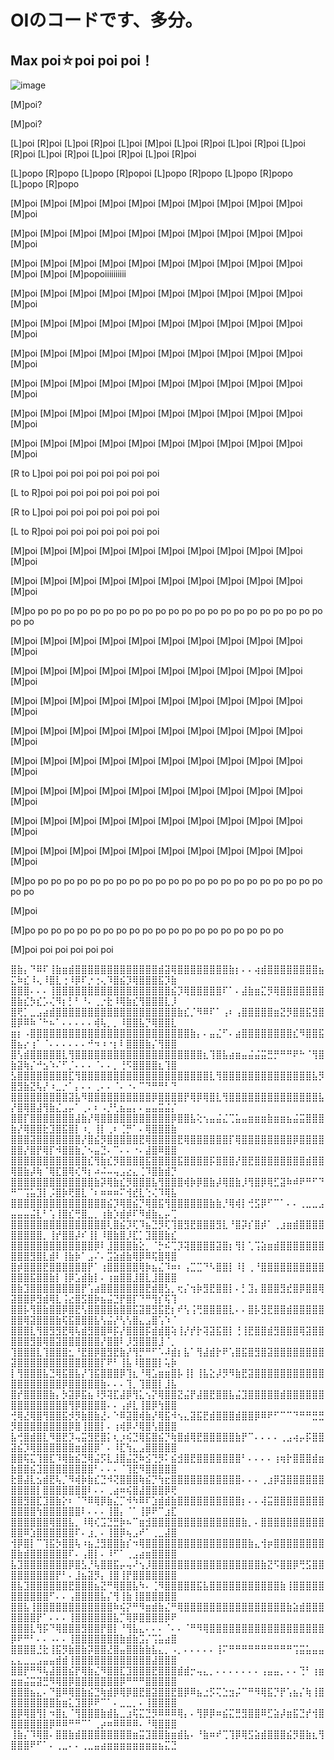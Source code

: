 # OIのコードです、多分。

## Max poi☆poi poi poi！

![image]()

[M]poi?

[M]poi?

[L]poi [R]poi [L]poi [R]poi [L]poi [M]poi [L]poi [R]poi [L]poi [R]poi [L]poi [R]poi [L]poi [R]poi [L]poi [R]poi [L]poi [R]poi

[L]popo [R]popo [L]popo [R]popoi [L]popo [R]popo [L]popo [R]popo [L]popo [R]popo

[M]poi [M]poi [M]poi [M]poi [M]poi [M]poi [M]poi [M]poi [M]poi [M]poi [M]poi 

[M]poi [M]poi [M]poi [M]poi [M]poi [M]poi [M]poi [M]poi [M]poi [M]poi [M]poi 

[M]poi [M]poi [M]poi [M]poi [M]poi [M]poi [M]poi [M]poi [M]poi [M]poi [M]poi [M]poi [M]popoiiiiiiiiii

[M]poi [M]poi [M]poi [M]poi [M]poi [M]poi [M]poi [M]poi [M]poi [M]poi [M]poi 

[M]poi [M]poi [M]poi [M]poi [M]poi [M]poi [M]poi [M]poi [M]poi [M]poi [M]poi 

[M]poi [M]poi [M]poi [M]poi [M]poi [M]poi [M]poi [M]poi [M]poi [M]poi [M]poi 

[M]poi [M]poi [M]poi [M]poi [M]poi [M]poi [M]poi [M]poi [M]poi [M]poi [M]poi 

[M]poi [M]poi [M]poi [M]poi [M]poi [M]poi [M]poi [M]poi [M]poi [M]poi [M]poi 

[M]poi [M]poi [M]poi [M]poi [M]poi [M]poi [M]poi [M]poi [M]poi [M]poi [M]poi 

[R to L]poi poi poi poi poi poi poi poi 

[L to R]poi poi poi poi poi poi poi poi 

[R to L]poi poi poi poi poi poi poi poi 

[L to R]poi poi poi poi poi poi poi poi 

[M]poi [M]poi [M]poi [M]poi [M]poi [M]poi [M]poi [M]poi [M]poi [M]poi [M]poi 

[M]poi [M]poi [M]poi [M]poi [M]poi [M]poi [M]poi [M]poi [M]poi [M]poi [M]poi 

[M]po po po po po po po po po po po po po po po po po po po po po po po po po 

[M]poi [M]poi [M]poi [M]poi [M]poi [M]poi [M]poi [M]poi [M]poi [M]poi [M]poi 

[M]poi [M]poi [M]poi [M]poi [M]poi [M]poi [M]poi [M]poi [M]poi [M]poi [M]poi 

[M]poi [M]poi [M]poi [M]poi [M]poi [M]poi [M]poi [M]poi [M]poi [M]poi [M]poi 

[M]poi [M]poi [M]poi [M]poi [M]poi [M]poi [M]poi [M]poi [M]poi [M]poi [M]poi 

[M]poi [M]poi [M]poi [M]poi [M]poi [M]poi [M]poi [M]poi [M]poi [M]poi [M]poi 

[M]poi [M]poi [M]poi [M]poi [M]poi [M]poi [M]poi [M]poi [M]poi [M]poi [M]poi 

[M]poi [M]poi [M]poi [M]poi [M]poi [M]poi [M]poi [M]poi [M]poi [M]poi [M]poi 

[M]poi [M]poi [M]poi [M]poi [M]poi [M]poi [M]poi [M]poi [M]poi [M]poi [M]poi 

[M]po po po po po po po po po po po po po po po po po po po po po po po po po 

[M]poi

[M]po po po po po po po po po po po po po po po po po po po po 

[M]poi poi poi poi poi poi

⣿⣷⡄⠙⠿⠏⢸⣷⣶⣾⣿⣿⣿⣿⣿⣿⣿⣿⣿⣿⣿⣿⣿⣾⣽⢿⣿⣿⣿⣿⣿⣿⣿⣿⣷⡆⠄⠄⢴⣾⣿⣿⣿⣿⣿⣿⣿⣿⣦⣍⠷⣎⠸⢄⠸⣿⣇⢐⠸⡿⠏⡐⢐⢄⠹⣿⣮⡹⢿⣿⣿⣿⣯⡹⣷
⣿⣿⣿⠄⠄⠄⢸⣿⣿⣿⣿⣿⣿⣿⣿⣿⣿⣿⣿⣿⣿⣿⣿⣿⣿⣮⡹⢿⣿⣿⣿⣿⣿⠏⠁⠄⣼⣷⣶⣍⡻⢿⣿⣿⣿⣿⣿⣿⣿⣿⣷⣎⡳⣎⡡⢌⠻⡆⡃⠃⠘⠄⢀⡐⣗⠸⢿⣷⣎⢻⣿⣿⣿⣇⡸
⣿⢟⡁⣀⣠⣴⣾⣿⣿⣿⣿⣿⣿⣿⣿⣿⣿⣿⣿⣿⣿⣿⣿⣿⣿⣿⣷⣎⡈⠻⠿⠏⠁⢠⠆⢠⣿⣿⣿⣿⣿⣶⣝⡻⣿⣿⣯⣻⣿⣿⡿⠿⠷⠈⠓⠦⠁⠄⠄⠄⠄⠄⢾⢧⡀⡀⠸⣿⣿⣧⡙⢿⣿⣿⣇
⣶⡆⠠⣿⣿⣿⣿⣿⣿⣿⣿⣿⣿⣿⣿⣿⣿⣿⣿⣿⣿⣿⣿⣿⣿⣿⣿⣿⣷⡄⠄⣤⣌⠋⠄⣴⣿⣿⣿⣿⣿⣿⣿⣿⣎⠻⣿⣿⣯⣿⣦⡔⢰⠁⠈⠄⠄⠄⠄⠄⠄⠚⠲⠰⠐⡆⠇⣿⣿⣿⣷⡌⢻⣿⣿
⣿⢣⣾⣿⣿⣿⣿⣿⣇⢻⣿⣿⣿⣿⣿⣿⣿⣿⣿⣿⣿⣿⣿⣿⣿⣿⣿⣿⣿⣿⣆⢹⣿⣧⣴⣶⣤⣬⣬⣭⣛⡛⠛⠛⠟⠓⠈⢻⣿⣷⣽⢷⡌⠚⣢⠱⠌⠋⡈⠄⠄⠄⠈⠄⠄⡀⢘⠫⣿⣿⣿⣿⣆⢹⣿
⣣⣿⣿⣿⣿⣿⣿⣿⣿⣏⢻⣿⣿⣿⣿⣿⣿⣿⣿⣿⣿⣿⣿⣿⣿⣿⣿⣿⣿⣿⣿⣇⢻⣿⣿⣿⣿⣿⣿⣿⣿⣿⣿⣿⣿⣿⣿⣧⡻⣿⣻⣷⣝⢧⡜⠰⣀⡐⠁⡄⠄⠄⢀⠄⠄⠈⠄⠐⠄⠉⠙⠛⠛⠃⠙
⣿⣿⣿⣿⣿⣿⣿⣿⣿⣽⣧⠻⣿⣿⣿⣿⣿⣿⣿⣿⣿⣿⡿⣿⣿⣿⣿⡟⢿⡿⢿⣿⣇⢻⣿⣿⣿⣿⣿⣿⣿⣿⣿⣿⣿⣿⣿⣿⣧⡜⣿⢿⣿⣼⢻⣷⣌⣠⡤⠁⢀⠄⠆⠠⡘⢃⣦⣤⡄⠄⣤⣤⣭⣬⡌
⣿⣿⡏⣿⣿⣿⣿⣿⣿⣿⣼⣷⡜⢿⣿⣿⣿⣿⣿⣿⣿⣿⣿⣿⣿⡿⣿⣿⣧⢕⢢⣤⣬⣌⢉⣥⣤⣶⣶⣶⣷⣶⣶⣦⣬⣭⣿⣿⣿⣷⡜⢿⣿⣿⣗⣹⣿⣯⣿⡇⠰⡀⢸⡇⢀⠆⢈⡛⠁⠄⢿⣿⣿⣿⣷
⣿⣿⣿⣽⣿⣿⣿⣿⣿⣿⣿⡜⣿⣮⡻⣿⣿⣿⣿⣿⣟⢿⣿⣿⣿⣿⣟⢿⣿⣿⣿⣿⣿⣿⡏⢿⣿⣿⣿⣿⣿⣿⣿⣿⡿⣿⣿⣿⣿⣿⣿⡜⣿⡟⢿⡏⠺⣿⣿⣷⡈⠢⣤⣙⠄⠉⠄⠄⠐⠄⣼⣿⠿⣿⣿
⣿⣿⣿⣿⣿⣿⣿⣿⣿⣿⣿⣿⣎⢻⣷⣎⡻⣿⣿⣿⣿⣯⣿⣿⣿⣿⣯⣿⣿⣿⣿⡯⣿⣿⣿⡜⣿⣟⣿⣿⣿⣿⣿⣿⣿⣿⣾⣿⣿⢿⣿⣷⡼⢷⠈⢿⣏⣿⢿⢎⠻⡆⠴⠬⠤⢤⣠⣔⣄⢈⠹⣿⣷⣾⡙
⣿⣿⣿⣿⣿⣿⣿⣿⣿⣿⣿⣿⣿⣷⡽⢿⣷⣎⡻⣿⣿⣿⣧⢻⣿⣿⣿⢾⡷⡿⣿⣷⡼⢿⣿⣷⡸⢻⣿⡿⢿⣋⣽⠷⠾⠟⠛⠋⠙⠛⠉⢩⣥⣹⡇⡨⣿⡷⢟⣿⣇⠈⠆⠶⠶⠶⠍⢺⣞⣇⢑⢌⠹⢿⣧
⣿⣿⣿⣿⣿⣿⣿⣿⣿⣿⣿⣿⣿⣿⣿⣮⡹⢿⣿⣮⡙⢿⣿⣯⢻⣿⣿⣿⣿⣿⣿⣷⣷⡘⢿⢾⡇⢚⣫⡿⠋⠉⠁⠄⠄⢀⣀⣀⣠⣤⣤⣤⣬⣇⠃⢡⢸⣿⣎⢛⣿⣀⡀⢰⣷⡱⣾⡾⠏⠻⣾⣷⣄⡤⢉
⣿⣿⣿⣿⣿⣿⣿⣿⣿⣿⣿⣿⣿⣿⣿⢇⣿⣮⡹⢏⠹⣦⣙⡻⢏⢹⣿⣻⣟⣿⣿⣿⣻⣇⠘⣿⡽⡎⣿⡾⠁⢀⣰⣶⣾⣿⣿⣿⣿⣿⣿⣿⣿⣿⡀⢸⡞⣿⣿⡼⠎⢸⡇⠸⣿⣷⣿⡸⣏⡁⣹⣿⣿⣷⣎
⣿⣿⣿⣿⣿⣿⣿⣿⣿⣿⣿⣿⣿⡿⠇⣸⣿⣿⣿⣷⣕⡀⠈⡓⠮⢉⡹⢽⣿⣿⣿⣿⣽⣿⡆⢻⡇⢁⢩⣵⣶⣾⣿⣿⣿⣿⣿⣿⣿⣿⣿⣿⣻⣿⣇⣾⠇⢸⣷⡷⠁⣠⠌⠄⣩⣵⣾⣷⢿⡿⠿⢯⣿⢿⣿
⣿⡾⣿⣿⣿⣟⣿⣿⣿⣿⣿⣿⡟⠁⢰⣿⣿⣿⣿⣿⢿⡷⣦⣌⠹⠶⠆⢠⣉⣉⠙⠣⣿⣿⡇⠸⡇⢀⠘⣿⣿⣿⣿⣿⣿⣿⣿⣿⣿⣿⣿⣿⣯⣿⣿⣷⡇⢸⡿⣡⣾⣷⡇⠄⢰⣶⣿⣿⣸⣿⣇⣸⣿⣿⣿
⣿⣷⣹⣿⣿⣿⣿⣿⣿⣿⣿⡟⢡⣴⣿⣿⣿⣿⣿⣿⣿⣟⣾⣿⣣⡀⢖⡌⢲⡷⣻⣟⣿⣿⡇⠄⡃⣹⡄⣿⣿⣿⣻⣞⣿⡿⣿⣿⢿⣽⣿⣿⡿⣻⣾⢿⣇⢨⣔⣿⣫⣿⡷⣦⣬⣙⡟⣿⡏⠙⠛⢻⡎⢯⢹
⣿⣿⡧⢻⣿⣷⣿⣿⡿⣿⣟⢣⣿⣿⣿⣿⣷⣿⣿⣯⣽⣿⣻⣯⣟⡆⠞⢣⢨⢛⣿⣿⣿⣿⣇⠄⠄⣿⡧⣻⣟⣿⣿⣾⣿⣿⣿⣿⣿⣿⣿⢿⣽⣿⣿⣿⣷⢯⣯⣿⣿⣿⣧⢣⣬⡜⢣⢣⣿⣄⣠⣿⢡⠱⠈
⣿⣿⣿⣇⢻⣿⣻⣻⣟⢿⢧⣾⣻⣿⣿⠿⡯⡜⣿⣿⣿⡯⣾⣾⣿⢵⢸⡜⡞⡗⢽⣽⣯⣿⡇⢘⢸⣟⣿⣿⣾⣻⣿⣿⣿⢿⣽⣿⣿⣿⣿⣿⣻⣿⢿⣿⣽⣿⣿⣿⣿⣿⣿⡜⣿⣿⠇⡸⣻⣿⣿⣿⣸⠈⡀
⢹⣿⣿⣿⣇⢹⣿⣿⣿⣂⠘⣟⣿⡿⣿⣻⣟⣷⡜⢻⡛⠛⠋⠡⠼⣾⡆⣧⠁⢻⣼⣾⡗⠟⢡⣿⣯⣿⣻⣿⣽⣿⣿⣿⣿⣿⣿⣿⣿⣽⣿⣿⣿⣿⣿⣿⣿⣿⣿⣿⣿⣿⣿⡏⠟⠃⢸⣧⠸⣿⣿⣿⡇⢥⡷
⡇⢻⣿⣿⣿⣧⣙⢿⣯⣿⣧⡜⢹⣯⣿⣿⣿⡿⢹⣆⠘⢿⣡⣶⣶⣿⡧⢸⡇⢸⣧⣕⡼⡻⠻⣷⣟⣽⣿⣿⣿⣿⣿⣿⣿⣿⣿⣿⣿⣿⣿⣿⣿⣿⣿⣿⣿⡿⣿⣿⣿⣿⣿⣷⠄⠄⠄⢹⡀⢹⣿⣿⡇⣸⣧
⣿⡞⣿⣿⣿⣿⣷⡄⡳⣽⡿⣯⣦⠸⡻⢽⣏⣼⡿⢻⣅⢢⡝⢿⣿⣿⣝⣬⡟⣼⣿⣟⣿⣿⣧⣬⣹⣿⣿⣿⣿⣿⣾⣿⣿⣿⣿⣿⣿⣿⣿⣿⣿⣿⣿⣿⣿⣿⢻⡿⣿⣿⣿⣿⠄⠄⢠⡾⣇⢸⣿⡿⢳⣿⣿
⢚⢿⣜⢿⣿⢻⣿⣿⣯⡺⡻⣷⣿⣷⣜⠄⠑⠿⣽⣿⢾⣷⡜⢿⣯⠺⢢⣄⣽⣯⣟⣾⣿⣿⣿⣾⣿⣿⡿⠿⠟⠋⠉⠉⠙⠛⠛⣛⣛⡻⣿⣿⣿⣿⣿⣿⣿⣿⡿⣿⢸⣿⣿⡇⠄⢰⢾⡿⠜⢿⣿⢣⣿⣿⣿
⣧⢚⣿⣾⣿⣇⠻⣿⣟⡹⢤⣭⣻⣟⣿⡅⢆⡰⢮⣙⢿⣯⣿⣮⡙⢷⣿⣾⢿⣟⣿⣿⣿⣿⣿⣷⡟⠉⠄⠄⠄⠄⢀⣠⢴⡤⡯⣿⣿⣽⣮⡹⢿⣿⣿⣿⣿⣿⣿⣶⣾⣿⡿⠁⠄⠸⣏⢳⣄⣠⣿⣿⣿⣿⣿
⣿⣿⢯⣍⢹⣿⣏⠹⢿⣷⣮⣙⢿⣬⡫⣇⣸⣿⣬⣝⠷⣪⢙⡻⠅⣮⣺⣿⣟⣿⣿⣿⣿⣿⣿⣿⠃⠄⠄⠄⠄⢰⢶⡗⣿⣿⣿⣾⣶⣷⣿⣿⣮⣹⣿⣿⣿⣿⣿⣿⣿⣿⠃⠄⠄⠄⠈⢹⣟⠻⣿⣿⣿⣿⣿
⣗⣿⣼⣇⣢⣾⣟⢧⡈⠻⢾⡷⣷⣎⣙⠺⢝⣿⣿⣿⢷⣮⡙⢳⣖⣿⣿⣿⣿⣿⣿⣿⣿⣿⣿⣿⠄⠄⠄⢀⣰⡿⣽⣿⣿⣿⣿⣿⣿⣿⣿⣿⣿⡇⣿⣿⣿⣿⣿⣿⣿⠇⠄⠄⢀⣴⠶⢮⣿⣼⣿⣿⣿⡿⢟
⣿⣿⣻⣿⣏⣹⣿⣷⡕⠆⠈⠙⠿⢿⡿⣷⣌⡉⠺⠳⠿⠏⣱⣾⣾⣷⣿⣿⣿⣿⣿⣿⣿⣿⣿⣿⡆⠄⠄⢼⣭⣿⣿⣿⣿⣿⣿⣿⣿⣿⣿⣿⣿⢳⣿⣿⣿⣿⣿⣿⠇⠄⠄⠄⢸⣿⡄⠈⠁⢸⡿⠟⠉⣰⣏
⣿⣿⣿⣿⣿⣿⢿⣿⣿⣧⡀⠸⢿⢎⣩⣙⣛⡷⠦⠉⣶⣺⣿⣿⣿⣿⣿⣿⣿⣿⣿⣿⣿⣿⣿⣿⣷⡀⠄⣿⣿⣿⣿⣿⣿⣿⣿⣿⣿⣿⣿⠿⣱⣿⣿⣿⣿⣿⣿⠏⠄⣰⡀⠄⢸⣿⡿⢦⣠⠞⠁⢀⣀⣼⣿
⢺⡿⣿⡇⠉⢹⣯⡳⣿⣿⢧⠰⣦⣘⣻⣿⣿⣷⡎⠲⢿⣿⣿⣿⣿⣿⣿⣿⣿⣿⣿⣿⣿⣿⣿⣿⣿⣷⣄⢺⡶⣿⣿⣿⣿⣿⣿⣿⣿⣿⣷⣾⣿⣿⣿⣿⣿⣿⠏⠄⢠⣿⡇⠄⠸⠋⠁⢀⣠⣴⣶⣿⣿⣿⣿
⣧⣹⣿⣿⣿⣿⣿⣿⣿⡿⣿⣣⡘⢧⣿⣿⣯⡤⢤⠜⢢⡸⣿⣿⣿⣿⣿⣿⣿⣿⣿⣿⣿⣿⣿⣿⣿⣿⣿⣷⣝⠫⣿⣿⡿⢛⣫⣿⣿⣿⣿⣿⣿⣿⣿⣿⡟⠃⠄⣸⣦⣽⡻⡄⢸⣿⢸⡟⣿⣿⣿⣿⣿⣿⣿
⣿⣧⣹⣿⣿⣿⣿⣿⣿⣟⣿⣿⣿⣦⣝⠛⢿⣿⣿⣧⠳⠄⢈⠻⣿⣿⣿⣿⣿⣯⣧⣿⣿⣿⣿⣿⣿⣿⣿⣿⣿⣿⣷⢸⣿⣿⣿⣿⣿⣿⣿⣿⣿⣿⣿⠋⠄⠄⢠⣿⣿⣿⣿⣧⡌⢻⢸⣷⢸⣿⣿⣿⣿⣿⣿
⣿⣿⣧⢸⣿⣿⣿⣿⣿⣿⣿⣿⣿⣿⣿⣿⠷⢮⡝⠛⠻⣶⣾⣷⣌⠛⢿⣿⣿⣿⣿⣿⣿⣿⣿⣿⣿⣿⣿⣿⣿⣿⣿⣷⣵⣾⣿⣿⣿⣿⣿⣿⣿⡟⠁⠄⠄⠄⢸⣿⣿⣿⣿⣿⣿⣧⡉⢿⡿⣿⣿⣿⣿⡿⠟
⣿⣿⣿⣇⢻⡯⠙⢿⣿⣿⣿⣻⣿⣿⡟⣿⡇⠘⢻⣧⣄⠄⠄⠄⠈⠄⠄⠈⠛⠻⢿⣿⣿⣿⣿⣿⣿⣿⣿⣿⣿⣿⣿⣿⣿⣿⣿⣿⣿⡿⠟⠛⠃⠄⠄⠠⠄⠄⢸⣿⣿⣿⣿⣿⣿⣿⣷⣾⣷⣩⡌⢩⣥⣴⣿
⣿⣿⣿⣿⣘⣗⢸⣯⡻⣷⣿⣷⡽⣿⣿⣜⣿⣤⣿⣿⣷⣷⣧⣄⡀⠠⡀⠄⠄⠄⠄⠄⢸⠍⠛⠛⠛⠛⠛⠛⠛⠛⠛⠛⢩⣭⣥⣤⣤⣄⣄⣀⣀⣠⣤⣤⣾⣾⢸⣿⣿⣿⣿⣿⣿⣿⣿⣿⣿⣿⣿⣼⣿⣿⣿
⣿⣿⡟⠛⠻⢧⣼⣿⣿⣮⡟⢿⣷⣌⠻⣿⣿⣏⣹⣿⣿⣿⣟⣿⣿⣿⣾⣾⡒⢤⣄⡀⠄⠄⠄⠄⠄⠄⠄⢠⣤⣤⡀⠄⠄⢙⠃⢰⣶⣶⣶⣬⣭⣽⣛⠻⢿⣿⡿⣿⣿⣿⣿⣿⣿⣿⡿⠛⠛⠛⣿⣿⣿⣿⣿
⣿⣿⣿⣦⣄⠄⠙⣿⠿⢿⣿⣷⣮⣙⢷⣾⡿⢿⡿⣿⣟⣿⣽⣿⣿⣟⣿⡿⠿⣦⣐⡫⢍⣑⣲⡬⠉⠛⠻⢿⣯⡙⡟⢡⣦⡌⢷⢸⣿⣿⣿⣿⣿⣿⣿⣿⣷⣶⣅⣹⣿⡿⠟⠉⠁⠄⣀⣀⡀⠄⢸⣿⣿⣿⣿
⣿⡿⢿⣿⢻⡇⠲⣿⣆⠈⢻⣿⣿⣿⣷⣾⣧⣀⣰⢯⣍⣙⡻⠿⠿⠿⢿⡄⠄⢻⡿⡿⠶⣮⣍⣛⣻⣿⣿⠿⣋⣵⡼⣶⣯⣙⡞⢺⣿⣿⣿⣿⣿⣿⣿⡿⠿⠿⠛⠛⠉⠁⢀⡴⠶⠿⠿⠿⠿⠄⠘⢿⣿⣿⣿
⢸⣷⡌⠹⢿⣿⠄⣿⣿⣷⣾⣿⣿⣿⣿⣿⣿⣿⣿⣶⣭⣹⣿⣿⣷⣶⣾⣧⠄⠘⣷⠶⠞⢉⢹⡿⢿⣫⣵⣾⣿⣿⣿⣮⡻⣿⣷⣆⢻⣿⣿⣿⠟⠋⠁⠄⢀⣀⠄⠄⢀⣀⣤⣴⣶⣶⣶⣶⣶⣶⣶⣶⣦⣍⣙